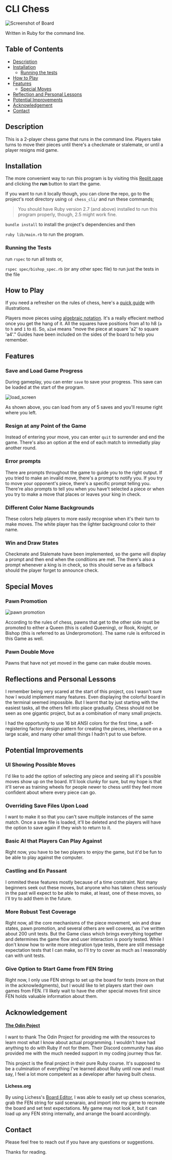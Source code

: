 # CLI Chess

![Screenshot of Board](https://github.com/Samuelodan/chess_cli/blob/main/media/main_img.png)


Written in Ruby for the command line.

## Table of Contents

- [Description](#Description)
- [Installation](#Installation)
  - [Running the tests](#Running-the-tests)
- [How to Play](#How-to-play)
- [Features](#Features)
  - [Special Moves](#Special-moves)
- [Reflection and Personal Lessons](#Reflection-and-personal-lessons)
- [Potential Improvements](#Potential-improvements)
- [Acknowledgement](#Acknowledgement)
- [Contact](#Contact)


## Description

This is a 2-player chess game that runs in the command line. Players take turns to move their pieces until there's a checkmate or stalemate, or until a player resigns mid game.

## Installation

The more convenient way to run this program is by visiting this [Replit page](https://replit.com/@Samuelodan/chesscli#README.md) and clicking the
**run** button to start the game.

If you want to run it locally though, you can clone the repo, go to the
project's root directory using `cd chess_cli/` and run these commands;

> You should have Ruby version 2.7 (and above) installed to run this program properly, though,
> 2.5 might work fine.

`bundle install` to install the project's dependencies and then

`ruby lib/main.rb` to run the program.


### Running the Tests
run `rspec` to run all tests or,

`rspec spec/bishop_spec.rb` (or any other spec file) to run just the tests in the file

## How to Play

If you need a refresher on the rules of chess, here's a [quick
guide](http://www.chessvariants.org/d.chess/chess.html) with illustrations.

Players move pieces using [algebraic
notation](https://en.wikipedia.org/wiki/Algebraic_notation_(chess)). It's a
really effecient method once you get the hang of it. All the squares have
positions from a1 to h8 (`a` to `h` and `1` to `8`). So, `a2a4` means "move the piece at square 'a2' to square 'a4'." Guides have been included on the sides of the board to help you remember.

## Features

### Save and Load Game Progress

During gameplay, you can enter `save` to save your progress. This save can be
loaded at the start of the program.

![load_screen](https://github.com/Samuelodan/chess_cli/blob/main/media/load_save_img.png)

As shown above, you can load from any of 5 saves and you'll resume right where
you left.

### Resign at any Point of the Game

Instead of entering your move, you can enter `quit` to surrender and end the
game. There's also an option at the end of each match to immediatly play another round.

### Error prompts

There are prompts throughout the game to guide you to the right output. If you
tried to make an invalid move, there's a prompt to notify you. If you try to
move your opponent's piece, there's a specific prompt telling you. There're also prompts to tell you when you have't selected a piece or when you try to make a move that places or leaves your king in check.

### Different Color Name Backgrounds

These colors help players to more easily recognise when it's their turn to make
moves. The white player has the lighter background color to their name.


### Win and Draw States

Checkmate and Stalemate have been implemented, so the game will display a prompt
and then end when the conditions are met. The there's also a prompt whenever a
king is in check, so this should serve as a fallback should the player forget to
announce check.

## Special Moves

### Pawn Promotion

![pawn
promotion](https://github.com/Samuelodan/chess_cli/blob/main/media/promotion_img.png)

According to the rules of chess, pawns that get to the other side must be
promoted to either a Queen (this is called Queening), or Rook, Knight, or Bishop
(this is referred to as Underpromotion). The same rule is enforced in this Game
as well.

### Pawn Double Move

Pawns that have not yet moved in the game can make double moves.

## Reflections and Personal Lessons

I remember being very scared at the start of this project, cos I wasn't sure how
I would implement many features. Even displaying the colorful board in
the terminal seemed impossible. But I learnt that by just starting with the
easiest tasks, all the others fell into place gradually. Chess should not be
seen as one gigantic project, but as a combination of many small projects.

I had the opportunity to use 16 bit ANSI colors for the first time, a
self-registering factory design pattern for creating the pieces, inheritance on
a large scale, and many other small things I hadn't put to use before.

## Potential Improvements

### UI Showing Possible Moves

I'd like to add the option of selecting any piece and seeing all it's possible
moves show up on the board. It'll look clunky for sure, but my hope is that
it'll serve as training wheels for people newer to chess until they feel more
confident about where every piece can go.

### Overriding Save Files Upon Load

I want to make it so that you can't save multiple instances of the same match.
Once a save file is loaded, it'll be deleted and the players will have the
option to save again if they wish to return to it.

### Basic AI that Players Can Play Against

Right now, you have to be two players to enjoy the game, but it'd be fun to be
able to play against the computer.

### Castling and En Passant

I ommited these features mostly because of a time constraint. Not many beginners
seek out these moves, but anyone who has taken chess seriously in the past will
expect to be able to make, at least, one of these moves, so I'll try to add them
in the future.

### More Robust Test Coverage

Right now, all the core mechanisms of the piece movement, win and draw states,
pawn promotion, and several others are well covered, as I've written about 200
unit tests. But the Game class which brings everything together and determines
the game flow and user interaction is poorly tested. While I don't know how to
write more integration type tests, there are still message expectation tests
that I can make, so I'll try to cover as much as I reasonably can with unit
tests.

### Give Option to Start Game from FEN String

Right now, I only use FEN strings to set up the board for tests (more on that in the
acknowledgments), but I would like to let players start their own games from
FEN. I'll likely wait to have the other special moves first since FEN holds
valuable information about them.

## Acknowledgement

#### [The Odin Poject](https://www.theodinproject.com/)
I want to thank The Odin Project for providing
me with the resources to learn most what I know about actual programming. I wouldn't have had
anything to do with Ruby if not for them. Their Discord community has also
provided me with the much needed support in my coding journey thus far. 

This project is the final project in their pure Ruby course. It's supposed to
be a culmination of everything I've learned about Ruby until now and I must say,
I feel a lot more competent as a developer after having built chess.

#### Lichess.org

By using Lichess's [Board Editor](https://lichess.org/editor), I was able to
easily set up chess scenarios, grab the FEN string for said scenaraio, and
import into my game to recreate the board and set test expectations. My game may
not look it, but it can load up any FEN string internally, and arrange the board
accordingly.

## Contact

Please feel free to reach out if you have any questions or suggestions.

Thanks for reading.




